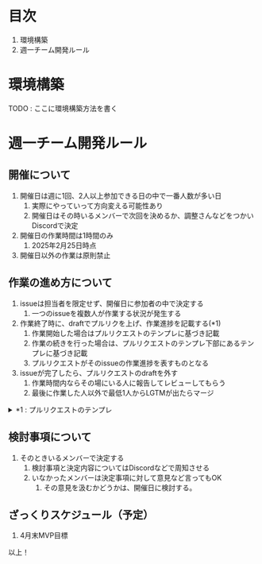 # 目次
1. 環境構築
1. 週一チーム開発ルール

# 環境構築

TODO : ここに環境構築方法を書く


# 週一チーム開発ルール

## 開催について
1. 開催日は週に1回、2人以上参加できる日の中で一番人数が多い日
   1. 実際にやっていって方向変える可能性あり
   1. 開催日はその時いるメンバーで次回を決めるか、調整さんなどをつかいDiscordで決定
1. 開催日の作業時間は1時間のみ
   1. 2025年2月25日時点
1. 開催日以外の作業は原則禁止

## 作業の進め方について
1. issueは担当者を限定せず、開催日に参加者の中で決定する
   1. 一つのissueを複数人が作業する状況が発生する
1. 作業終了時に、draftでプルリクを上げ、作業進捗を記載する(*1)
   1. 作業開始した場合はプルリクエストのテンプレに基づき記載
   1. 作業の続きを行った場合は、プルリクエストのテンプレ下部にあるテンプレに基づき記載
   1. プルリクエストがそのissueの作業進捗を表すものとなる
1. issueが完了したら、プルリクエストのdraftを外す
   1. 作業時間内ならその場にいる人に報告してレビューしてもらう
   1. 最後に作業した人以外で最低1人からLGTMが出たらマージ

<details>
<summary>*1 : プルリクエストのテンプレ</summary>

```markdown
# issue
close: #[issue番号]
関係のあるissue: 

# 実装概要
実装した内容をここに書く

## 追加実装
issueに書いていないが追加した実装があればここに理由も合わせて書く

## 実装進捗状況
実装状況が分かるようにここに更新していく
実装できたらチェックを入れる

- [ ] 実装内容
- [ ] 実装内容
- [ ] 実装内容

## 動作確認チェックリスト
- issueに書いてある動作確認のチェックリストをここに貼る
- レビュワーが動作確認できたらチェックを入れる

- [ ] 
- [ ] 
- [ ] 

## 最終作業者
最後に作業しレビュー依頼を出した方はこちらに名前をお願いします


## 補足・備考
なにかあれば

# 進捗報告コメント用テンプレ
コメントに進捗報告する際は下記のテンプレをご利用ください

## 作業日
作業した日付を書く

## 進捗
どんな作業をしたか、どこまでやったか、どこからやっていないか、などなど

## 次回作業者への共有事項
共有したいことあればここに書く

## 補足・備考
```

</details>

## 検討事項について
1. そのときいるメンバーで決定する
   1. 検討事項と決定内容についてはDiscordなどで周知させる
   1. いなかったメンバーは決定事項に対して意見など言ってもOK
      1. その意見を汲むかどうかは、開催日に検討する。

## ざっくりスケジュール（予定）
1. 4月末MVP目標

以上！
